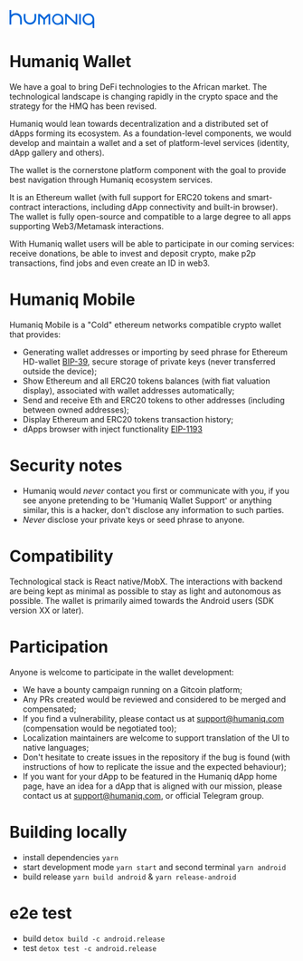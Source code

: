 ![Humaniq logo](./docs/logo-brand.png)

# Humaniq Wallet

We have a goal to bring DeFi technologies to the African market.
The technological landscape is changing rapidly in the crypto
space and the strategy for the HMQ has been revised.

Humaniq would lean towards decentralization and a distributed set of dApps
forming its ecosystem. As a foundation-level components, we would
develop and maintain a wallet and a set of platform-level services
(identity, dApp gallery and others).

The wallet is the cornerstone platform component with the goal to
provide best navigation through Humaniq ecosystem services.

It is an Ethereum wallet (with full support for ERC20 tokens and smart-contract
interactions, including dApp connectivity and built-in browser). The wallet is
fully open-source and compatible to a large degree to all apps supporting
Web3/Metamask interactions.

With Humaniq wallet users will be able to participate in our coming services:
receive donations, be able to invest and deposit crypto, make p2p transactions,
find jobs and even create an ID in web3.

# Humaniq Mobile

Humaniq Mobile is a "Cold" ethereum networks compatible crypto wallet that provides:
- Generating wallet addresses or importing by seed phrase for Ethereum HD-wallet [BIP-39](https://github.com/bitcoin/bips/blob/master/bip-0039.mediawiki), secure storage of private keys (never transferred outside the device);
- Show Ethereum and all ERC20 tokens balances (with fiat valuation display), associated
  with wallet addresses automatically;
- Send and receive Eth and ERC20 tokens to other addresses (including between owned addresses);
- Display Ethereum and ERC20 tokens transaction history;
- dApps browser with inject functionality [EIP-1193](https://eips.ethereum.org/EIPS/eip-1193)

# Security notes

- Humaniq would _never_ contact you first or communicate with you, if you see anyone
  pretending to be 'Humaniq Wallet Support' or anything similar, this is a hacker,
  don't disclose any information to such parties.
- _Never_ disclose your private keys or seed phrase to anyone.

# Compatibility

Technological stack is React native/MobX. The interactions with backend
are being kept as minimal as possible to stay as light and autonomous as possible.
The wallet is primarily aimed towards the Android users (SDK version XX or later).

# Participation

Anyone is welcome to participate in the wallet development:
- We have a bounty campaign running on a Gitcoin platform;
- Any PRs created would be reviewed and considered to be merged and compensated;
- If you find a vulnerability, please contact us at support@humaniq.com
  (compensation would be negotiated too);
- Localization maintainers are welcome to support translation of the UI to
  native languages;
- Don't hesitate to create issues in the repository if the bug is found
  (with instructions of how to replicate the issue and the expected behaviour);
- If you want for your dApp to be featured in the Humaniq dApp home page,
  have an idea for a dApp that is aligned with our mission, please contact us
  at [support@humaniq.com](mailto:support@humaniq.com), or official Telegram group.


# Building locally
- install dependencies `yarn`
- start development mode `yarn start` and second terminal `yarn android`
- build release `yarn build android` & `yarn release-android`

# e2e test
- build `detox build -c android.release`
- test `detox test -c android.release`